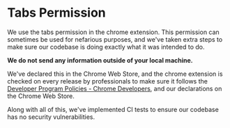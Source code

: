 # Tabs Permission

We use the tabs permission in the chrome extension. This permission can sometimes be used for nefarious purposes, and we've taken extra steps to make sure our codebase is doing exactly what it was intended to do.

**We do not send any information outside of your local machine.**

We've declared this in the Chrome Web Store, and the chrome extension is checked on every release by professionals to make sure it follows the [Developer Program Policies - Chrome Developers](https://developer.chrome.com/docs/webstore/program_policies/), and our declarations on the Chrome Web Store.

Along with all of this, we've implemented CI tests to ensure our codebase has no security vulnerabilities.
